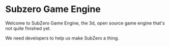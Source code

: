 # Subzero Game Engine

Welcome to SubZero Game Engine, the 3d, open source game engine that's not quite finished yet.

We need developers to help us make SubZero a thing.

